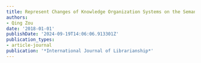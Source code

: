 ```yaml
---
title: Represent Changes of Knowledge Organization Systems on the Semantic Web
authors:
- Qing Zou
date: '2018-01-01'
publishDate: '2024-09-19T14:06:06.913301Z'
publication_types:
- article-journal
publication: '*International Journal of Librarianship*'
---
```

